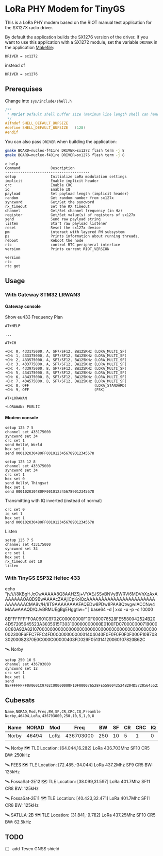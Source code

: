 # LoRa PHY Modem for TinyGS

This is a LoRa PHY modem based on the RIOT manual test application for the SX127X radio driver.

By default the application builds the SX1276 version of the driver. If you
want to use this application with a SX1272 module, set the variable `DRIVER` in
the application [Makefile](Makefile):
```
DRIVER = sx1272
```	
instead of
```
DRIVER = sx1276
```

## Prerequises

Change into `sys/include/shell.h`

```c
/**
 * @brief Default shell buffer size (maximum line length shell can handle)
 */
#ifndef SHELL_DEFAULT_BUFSIZE
#define SHELL_DEFAULT_BUFSIZE   (128)
#endif
```

You can also pass `DRIVER` when building the application:
```bash
gmake BOARD=nucleo-f411re DRIVER=sx1272 flash term -j 8
gmake BOARD=nucleo-f401re DRIVER=sx1276 flash term -j 8
```

```
> help
Command              Description
---------------------------------------
setup                Initialize LoRa modulation settings
implicit             Enable implicit header
crc                  Enable CRC
iq                   Enable IQ
payload              Set payload length (implicit header)
random               Get random number from sx127x
syncword             Get/Set the syncword
rx_timeout           Set the RX timeout
channel              Get/Set channel frequency (in Hz)
register             Get/Set value(s) of registers of sx127x
send                 Send raw payload string
listen               Start raw payload listener
reset                Reset the sx127x device
pm                   interact with layered PM subsystem
ps                   Prints information about running threads.
reboot               Reboot the node
rtc                  control RTC peripheral interface
version              Prints current RIOT_VERSION
```

```
version
rtc
rtc get
```

## Usage

### With Gateway STM32 LRWAN3

#### Gateway console

Show eu433 Frequency Plan

```
AT+HELP
```
```
...
```

```
AT+CH
```
```
+CH: 0, 433175000, A, SF7/SF12, BW125KHz (LORA_MULTI_SF)
+CH: 1, 433375000, A, SF7/SF12, BW125KHz (LORA_MULTI_SF)
+CH: 2, 433575000, A, SF7/SF12, BW125KHz (LORA_MULTI_SF)
+CH: 3, 433775000, A, SF7/SF12, BW125KHz (LORA_MULTI_SF)
+CH: 4, 433975000, B, SF7/SF12, BW125KHz (LORA_MULTI_SF)
+CH: 5, 434175000, B, SF7/SF12, BW125KHz (LORA_MULTI_SF)
+CH: 6, 434375000, B, SF7/SF12, BW125KHz (LORA_MULTI_SF)
+CH: 7, 434575000, B, SF7/SF12, BW125KHz (LORA_MULTI_SF)
+CH: 8, OFF                              (LORA_STANDARD)
+CH: 9, OFF                              (FSK)
```

```
AT+LORAWAN
```
```
+LORAWAN: PUBLIC
```

#### Modem console

```
setup 125 7 5
channel set 433175000
syncword set 34
crc set 1
send Hello\ World
hex set 1
send 000102030480FF0010123456789012345678
```

```
setup 125 12 8
channel set 433375000
syncword set 34
crc set 1
hex set 0
send Hello\ Thingsat
hex set 1
send 000102030480FF0010123456789012345678
```

Transmitting with IQ inverted (instead of normal)
```
crc set 0
iq set 1
hex set 1
send 000102030480FF0010123456789012345678
```

Listen 
```
setup 125 7 5
channel set 433175000
syncword set 34
crc set 1
hex set 1
rx_timeout set 10
listen
```


### With TinyGS ESP32 Heltec 433

echo "jv////8KBgHJcCwAAAAA8Q8AAHZSj+VYAEJSSyBNVyBWRVI6MDVhXzAxAAAAAAAOAQD9BwAAAAcZAAjICpKoIQcAAAAAAAAAAAAAAAAAAAAAAAAAAAAAACMA9v/H/8T9AAAAAAAAFAQEDw8PDw8PAA8QtwgwIACCNw4MAAwAAAQD/QJvBRMUEgBgEHggtiw=" | base64 -d | xxd -u -p -c 10000

8EFFFFFFFF0A0601C9702C00000000F10F000076528FE5580042524B204D57205645523A3035615F303100000000000E0100FD0700000007190008C80A92A8210700000000000000000000000000000000000000000000002300F6FFC7FFC4FD0000000000001404040F0F0F0F0F0F000F10B70830200082370E0C000C00000403FD026F051314120060107820B62C

🛰 Norby
```
setup 250 10 5
channel set 436703000
syncword set 12
crc set 1
hex set 1
send 8EFFFFFFFF0A0601C9702C00000000F10F000076528FE5580042524B204D57205645523A3035615F303100000000000E0100FD0700000007190008C80A92A8210700000000000000000000000000000000000000000000002300F6FFC7FFC4FD0000000000001404040F0F0F0F0F0F000F10B70830200082370E0C000C00000403FD026F051314120060107820B62C
```
## Cubesats

```csv
Name,NORAD,Mod,Freq,BW,SF,CR,CRC,IQ,Preamble
Norby,46494,LoRa,436703000,250,10,5,1,0,8
```

|Name|NORAD|Mod|Freq|BW|SF|CR|CRC|IQ|Preamble|
|-|-|-|-|-|-|-|-|-|-|
|Norby|46494|LoRa|436703000|250|10|5|1|0|8|

🛰 Norby
🗺 TLE Location: [64.044,16.282]
LoRa 436.703Mhz  SF10 CR5  BW: 250kHz

🛰 FEES
🗺 TLE Location: [72.485,-34.044]
LoRa 437.2Mhz  SF9 CR5  BW: 125kHz

🛰 FossaSat-2E12
🗺 TLE Location: [38.099,31.597]
LoRa 401.7Mhz  SF11 CR8  BW: 125kHz

🛰 FossaSat-2E11
🗺 TLE Location: [40.423,32.471]
LoRa 401.7Mhz  SF11 CR8  BW: 125kHz

🛰 SATLLA-2B
🗺 TLE Location: [31.841,-9.782]
LoRa 437.25Mhz  SF10 CR5  BW: 62.5kHz

## TODO
* [ ] add Teseo GNSS shield
